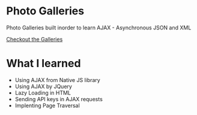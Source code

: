 # Photo Galleries

Photo Galleries built inorder to learn AJAX - Asynchronous JSON and XML

[Checkout the Galleries](https://yuganksingh.github.io/photo-galleries/)


# What I learned
- Using AJAX from Native JS library
- Using AJAX by JQuery
- Lazy Loading in HTML
- Sending API keys in AJAX requests
- Implenting Page Traversal

